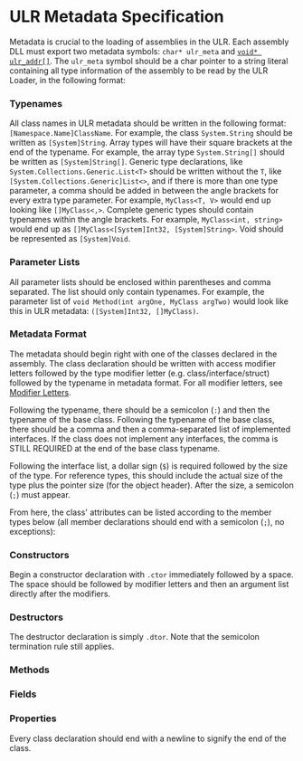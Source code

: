 # ULR Metadata Specification

Metadata is crucial to the loading of assemblies in the ULR. Each assembly DLL must export two metadata symbols: `char* ulr_meta` and [`void* ulr_addr[]`](ULRAddr.md). The `ulr_meta` symbol should be a char pointer to a string literal containing all type information of the assembly to be read by the ULR Loader, in the following format:

### Typenames

All class names in ULR metadata should be written in the following format: `[Namespace.Name]ClassName`. For example, the class `System.String` should be written as `[System]String`. Array types will have their square brackets at the end of the typename. For example, the array type `System.String[]` should be written as `[System]String[]`. Generic type declarations, like `System.Collections.Generic.List<T>` should be written without the `T`, like `[System.Collections.Generic]List<>`, and if there is more than one type parameter, a comma should be added in between the angle brackets for every extra type parameter. For example, `MyClass<T, V>` would end up looking like `[]MyClass<,>`. Complete generic types should contain typenames within the angle brackets. For example, `MyClass<int, string>` would end up as `[]MyClass<[System]Int32, [System]String>`. Void should be represented as `[System]Void`.

### Parameter Lists

All parameter lists should be enclosed within parentheses and comma separated. The list should only contain typenames. For example, the parameter list of `void Method(int argOne, MyClass argTwo)` would look like this in ULR metadata: `([System]Int32, []MyClass)`.

### Metadata Format

The metadata should begin right with one of the classes declared in the assembly. The class declaration should be written with access modifier letters followed by the type modifier letter (e.g. class/interface/struct) followed by the typename in metadata format. For all modifier letters, see [Modifier Letters](./ModifierLetters.md).

Following the typename, there should be a semicolon (`:`) and then the typename of the base class. Following the typename of the base class, there should be a comma and then a comma-separated list of implemented interfaces. If the class does not implement any interfaces, the comma is STILL REQUIRED at the end of the base class typename.

Following the interface list, a dollar sign (`$`) is required followed by the size of the type. For reference types, this should include the actual size of the type plus the pointer size (for the object header). After the size, a semicolon (`;`) must appear.

From here, the class' attributes can be listed according to the member types below (all member declarations should end with a semicolon (`;`), no exceptions):

### Constructors

Begin a constructor declaration with `.ctor` immediately followed by a space. The space should be followed by modifier letters and then an argument list directly after the modifiers.

### Destructors

The destructor declaration is simply `.dtor`. Note that the semicolon termination rule still applies.

### Methods


### Fields


### Properties

Every class declaration should end with a newline to signify the end of the class.